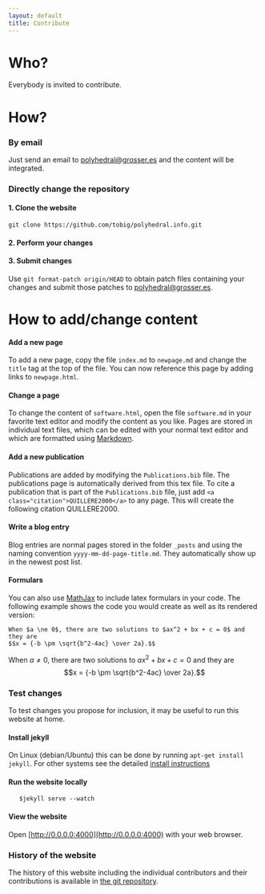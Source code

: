 ```yaml
---
layout: default
title: Contribute
---
```


Who?
====

Everybody is invited to contribute.

How?
====

### By email

Just send an email to [polyhedral@grosser.es](mailto:polyhedral@grosser.es) and the
content will be integrated.

### Directly change the repository

#### 1. Clone the website

	git clone https://github.com/tobig/polyhedral.info.git

#### 2. Perform your changes


#### 3. Submit changes

Use `git format-patch origin/HEAD` to obtain patch files containing your changes and
submit those patches to [polyhedral@grosser.es](mailto:polyhedral@grosser.es).


How to add/change content
=================================

#### Add a new page

To add a new page, copy the file `index.md` to `newpage.md` and change the
`title` tag at the top of the file. You can now reference this page by
adding links to `newpage.html`.

#### Change a page

To change the content of `software.html`, open the file `software.md` in your
favorite text editor and modify the content as you like. Pages  are stored in
individual text files, which can be edited with your normal text editor and
which are formatted using [Markdown](http://kramdown.gettalong.org/quickref.html).

#### Add a new publication

Publications are added by modifying the `Publications.bib` file. The publications
page is automatically derived from this tex file. To cite a publication that is part
of the `Publications.bib` file, just add `<a class="citation">QUILLERE2000</a>`
to any page. This will create the following citation <a class="citation">QUILLERE2000</a>.

#### Write a blog entry

Blog entries are normal pages stored in the folder `_posts` and using the
naming convention `yyyy-mm-dd-page-title.md`. They automatically show up in the
newest post list.


#### Formulars
You can also use [MathJax](http://www.mathjax.org) to include latex formulars in your code. The following example shows the code you would create as well as
its rendered version:

	When $a \ne 0$, there are two solutions to $ax^2 + bx + c = 0$ and they are
	$$x = {-b \pm \sqrt{b^2-4ac} \over 2a}.$$

When $a \ne 0$, there are two solutions to $ax^2 + bx + c = 0$ and they are
$$x = {-b \pm \sqrt{b^2-4ac} \over 2a}.$$

### Test changes

To test changes you propose for inclusion, it may be useful to run this
website at home. 

#### Install jekyll

On Linux (debian/Ubuntu) this can be done by running `apt-get install jekyll`. For other systems see the detailed [install instructions](https://help.github.com/articles/using-jekyll-with-pages)

#### Run the website locally

       $jekyll serve --watch

#### View the website

Open [http://0.0.0.0:4000](http://0.0.0.0:4000) with your web browser.

### History of the website

The history of this website including the individual contributors
and their contributions is available in <a
href="https://github.com/tobig/polyhedral.info/commits/gh-pages"> the
git repository</a>.
